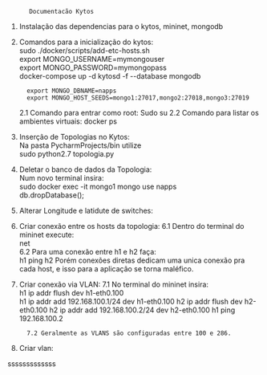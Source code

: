           Documentacão Kytos
   
 1. Instalação das dependencias para o kytos, mininet, mongodb  
 
 2. Comandos para a inicialização do kytos:     
          sudo ./docker/scripts/add-etc-hosts.sh   
          export MONGO_USERNAME=mymongouser   
          export MONGO_PASSWORD=mymongopass    
          docker-compose up -d
          kytosd -f --database mongodb

          export MONGO_DBNAME=napps
          export MONGO_HOST_SEEDS=mongo1:27017,mongo2:27018,mongo3:27019
    2.1 Comando para entrar como root: Sudo su
    2.2 Comando para listar os ambientes virtuais: docker ps
          
 4. Inserção de Topologias no Kytos:    
          Na pasta PycharmProjects/bin utilize       
          sudo python2.7 topologia.py   
          
 5. Deletar o banco de dados da Topologia:    
         Num novo terminal insira:   
         sudo docker exec -it mongo1 mongo
         use napps     
         db.dropDatabase();   
         
 6. Alterar Longitude e latidute de switches:
 
 
 7. Criar conexão entre os hosts da topologia: 
         6.1 Dentro do terminal do mininet execute:   
         net     
         6.2 Para uma conexão entre h1 e h2 faça:    
         h1 ping h2
 Porém conexões diretas dedicam uma unica conexão pra cada host, e isso para a aplicação se torna maléfico.
 8. Criar conexão via VLAN: 
          7.1 No terminal do mininet insira:   
          h1 ip addr flush dev h1-eth0.100   
          h1 ip addr add 192.168.100.1/24 dev h1-eth0.100
          h2 ip addr flush dev h2-eth0.100
          h2 ip addr add 192.168.100.2/24 dev h2-eth0.100
          h1 ping 192.168.100.2
          
          7.2 Geralmente as VLANS são configuradas entre 100 e 286.
9. Criar vlan:
                  
sssssssssssss          
          

